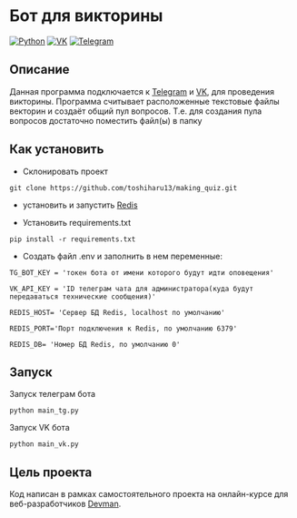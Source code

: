 # Бот для викторины 
[![Python](http://ForTheBadge.com/images/badges/made-with-python.svg)](https://www.python.org/)
[![VK](https://img.shields.io/badge/вконтакте-%232E87FB.svg?&style=for-the-badge&logo=vk&logoColor=white)](https://vk.com/)
[![Telegram](https://img.shields.io/badge/Telegram-2CA5E0?style=for-the-badge&logo=telegram&logoColor=white)](https://telegram.org/)
## Описание
Данная программа подключается к  [Telegram](https://telegram.org/) и [VK](https://vk.com), для проведения викторины.
Программа считывает расположенные текстовые файлы векторин и создаёт общий пул вопросов.
Т.е. для создания пула вопросов достаточно поместить файл(ы) в папку <quiz-questions>
## Как установить
 - Склонировать проект
```shell
git clone https://github.com/toshiharu13/making_quiz.git
```
 - установить и запустить [Redis](https://realpython.com/python-redis/)

 - Установить requirements.txt
```shell
pip install -r requirements.txt
```
 - Создать файл .env и заполнить в нем переменные:
 
```dotenv
TG_BOT_KEY = 'токен бота от имени которого будут идти оповещения'
```
```dotenv
VK_API_KEY = 'ID телеграм чата для администратора(куда будут передаваться технические сообщения)'
```

```dotenv
REDIS_HOST= 'Сервер БД Redis, localhost по умолчанию'
```
```dotenv
REDIS_PORT='Порт подключения к Redis, по умолчанию 6379'
```
```dotenv
REDIS_DB= 'Номер БД Redis, по умолчанию 0'
```

## Запуск
Запуск телеграм бота
```shell
python main_tg.py
```
Запуск VK бота
```shell
python main_vk.py
```

## Цель проекта
Код написан в рамках самостоятельного проекта на онлайн-курсе для веб-разработчиков [Devman](https://dvmn.org).